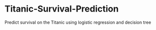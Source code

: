 # Titanic-Survival-Prediction
 Predict survival on the Titanic using logistic regression and decision tree
